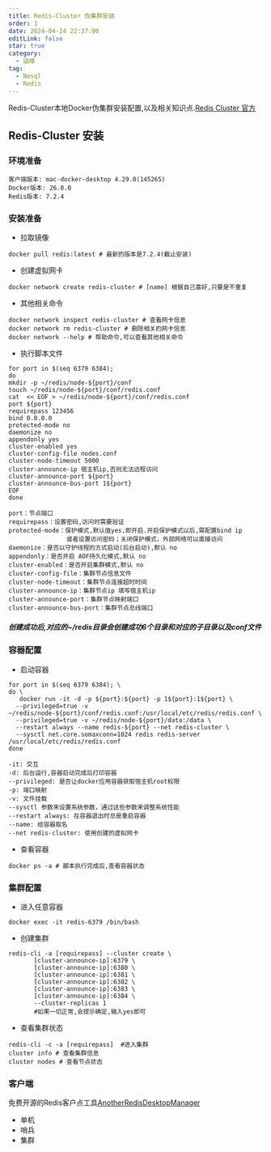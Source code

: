 ```yaml
---
title: Redis-Cluster 伪集群安装
order: 1
date: 2024-04-24 22:37:00
editLink: false
star: true
category:
  - 运维
tag:
  - Nosql
  - Redis
---
```


Redis-Cluster本地Docker伪集群安装配置,以及相关知识点.[Redis Cluster 官方](https://redis.io/docs/latest/operate/oss_and_stack/management/scaling/) 

<!-- more -->

[//]: # (## Redis 介绍)

[//]: # ()
[//]: # ([Redis官网]&#40;https://redis.io/&#41;)

## Redis-Cluster 安装
### 环境准备
```angular2html
客户端版本: mac-docker-desktop 4.29.0(145265)
Docker版本: 26.0.0
Redis版本: 7.2.4
```
### 安装准备
- 拉取镜像

```shell
docker pull redis:latest # 最新的版本是7.2.4(截止安装)
```

- 创建虚拟网卡

```shell
docker network create redis-cluster # [name] 根据自己喜好,只要是不重复
```

- 其他相关命令

```shell
docker network inspect redis-cluster # 查看网卡信息
docker network rm redis-cluster # 删除相关的网卡信息
docker network --help # 帮助命令,可以查看其他相关命令
```

- 执行脚本文件

```shell
for port in $(seq 6379 6384); 
do 
mkdir -p ~/redis/node-${port}/conf
touch ~/redis/node-${port}/conf/redis.conf
cat  << EOF > ~/redis/node-${port}/conf/redis.conf
port ${port}
requirepass 123456
bind 0.0.0.0
protected-mode no
daemonize no
appendonly yes
cluster-enabled yes 
cluster-config-file nodes.conf
cluster-node-timeout 5000
cluster-announce-ip 宿主机ip,否则无法远程访问
cluster-announce-port ${port}
cluster-announce-bus-port 1${port}
EOF
done
```
```angular2html 
port：节点端口
requirepass：设置密码,访问时需要验证
protected-mode：保护模式,默认值yes,即开启.开启保护模式以后,需配置bind ip
                或者设置访问密码；关闭保护模式，外部网络可以直接访问
daemonize：是否以守护线程的方式启动(后台启动),默认 no
appendonly：是否开启 AOF持久化模式,默认 no
cluster-enabled：是否开启集群模式,默认 no
cluster-config-file：集群节点信息文件
cluster-node-timeout：集群节点连接超时时间
cluster-announce-ip：集群节点ip 填写宿主机ip
cluster-announce-port：集群节点映射端口
cluster-announce-bus-port：集群节点总线端口
```
##### 创建成功后,对应的~/redis目录会创建成功6个目录和对应的子目录以及conf文件

### 容器配置
- 启动容器

```shell
for port in $(seq 6379 6384); \
do \
   docker run -it -d -p ${port}:${port} -p 1${port}:1${port} \
  --privileged=true -v ~/redis/node-${port}/conf/redis.conf:/usr/local/etc/redis/redis.conf \
  --privileged=true -v ~/redis/node-${port}/data:/data \
  --restart always --name redis-${port} --net redis-cluster \
  --sysctl net.core.somaxconn=1024 redis redis-server /usr/local/etc/redis/redis.conf
done
```
```angular2html
-it: 交互
-d: 后台运行,容器启动完成后打印容器
--privileged: 是否让docker应用容器获取宿主机root权限
-p: 端口映射
-v: 文件挂载
--sysctl 参数来设置系统参数，通过这些参数来调整系统性能
--restart always: 在容器退出时总是重启容器
--name: 给容器取名
--net redis-cluster: 使用创建的虚拟网卡
```

- 查看容器

```shell
docker ps -a # 脚本执行完成后,查看容器状态
```

### 集群配置
- 进入任意容器

```shell
docker exec -it redis-6379 /bin/bash
```

- 创建集群

```shell
redis-cli -a [requirepass] --cluster create \
       [cluster-announce-ip]:6379 \
       [cluster-announce-ip]:6380 \
       [cluster-announce-ip]:6381 \
       [cluster-announce-ip]:6382 \
       [cluster-announce-ip]:6383 \
       [cluster-announce-ip]:6384 \
       --cluster-replicas 1 
       #如果一切正常,会提示确定,输入yes即可
```
- 查看集群状态

```shell
redis-cli -c -a [requirepass]  #进入集群
cluster info # 查看集群信息
cluster nodes # 查看节点状态
```

### 客户端

免费开源的Redis客户点工具[AnotherRedisDesktopManager](https://github.com/qishibo/AnotherRedisDesktopManager)
- 单机
- 哨兵
- 集群
